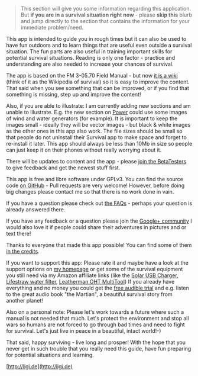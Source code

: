 > This section will give you some information regarding this application. But **if you are in a survival situation right now** - please **skip this** blurb and jump directly to the section that contains the information for your immediate problem/need.

This app is intended to guide you in rough times but it can also be used to have fun outdoors and to learn things that are useful even outside a survival situation. The fun parts are also useful in training important skills for potential survival situations. Reading is only one factor - practice and understanding are also needed to increase your chances of survival.

The app is based on the FM 3-05.70 Field Manual - but now [it is a wiki](https://github.com/ligi/SurvivalManual/wiki) (think of it as the Wikipedia of survival) so it is easy to improve the content. That said when you see something that can be improved, or if you find that something is missing, step up and improve the content!

Also, if you are able to illustrate: I am currently adding new sections and am unable to illustrate. E.g. the new section on [Power](Power) could use some images of wind and water generators (for example). It is important to keep the images small - ideally they will be vector images - but black & white images as the other ones in this app also work. The file sizes should be small so that people do not uninstall their Survival app to make space and forget to re-install it later. This app should always be less than 10Mb in size so people can just keep it on their phones without really worrying about it.

There will be updates to content and the app - please [join the BetaTesters](https://play.google.com/apps/testing/org.ligi.survivalmanual) to give feedback and get the newest stuff first.

This app is free and libre software under GPLv3. You can find the source code [on GitHub](https://github.com/ligi/SurvivalManual) - Pull requests are very welcome! However, before doing big changes please contact me so that there is no work done in vain.

If you have a question please check out [the FAQs](FAQ) - perhaps your question is already answered there.

If you have any feedback or a question please join the [Google+ community](https://plus.google.com/b/103953721589307612391/communities/112461702014401198208)
I would also love it if people could share their adventures in pictures and or text there!

Thanks to everyone that made this app possible! You can find some of them [in the credits](Credits).

If you want to support this app: Please rate it and maybe have a look at the support options on [my homepage](http://ligi.de) or get some of the survival equipment you still need via my Amazon affiliate links (like the [Solar USB Charger](SolarUSBCharger), [Lifestraw water filter](LifeStraw), [Leatherman OHT MultiTool](OHTMultiTool))
If you already have everything and no money you could get the [free audible trial](Audible) and e.g. listen to the great audio book "the Martian", a beautiful survival story from another planet!

Also on a personal note: Please let's work towards a future where such a manual is not needed that much. Let's protect the environment and stop all wars so humans are not forced to go through bad times and need to fight for survival. Let's just live in peace in a beautiful, intact world!-)

That said, happy surviving - live long and prosper! With the hope that you never get in such trouble that you really need this guide, have fun preparing for potential situations and learning.

[http://ligi.de](http://ligi.de)